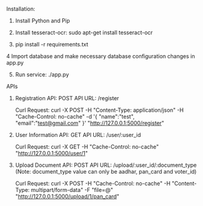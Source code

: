Installation:

1. Install Python and Pip

2. Install tesseract-ocr:
   sudo apt-get install tesseract-ocr

3. pip install -r requirements.txt

4 Import database and make necessary database configuration changes in app.py

5. Run service:
   ./app.py

APIs
1. Registration API:
   POST API URL: /register

   Curl Request:
   curl -X POST -H "Content-Type: application/json" -H "Cache-Control: no-cache" -d '{
    "name":"test",
    "email":"test@gmail.com"
    }' "http://127.0.0.1:5000/register"


2. User Information API:
    GET API URL: /user/:user_id

    Curl Request:
    curl -X GET -H "Cache-Control: no-cache" "http://127.0.0.1:5000/user/1"

3. Upload Document API:
    POST API URL: /upload/:user_id/:document_type     (Note: document_type value can only be aadhar, pan_card and voter_id)

    Curl Request:
    curl -X POST -H "Cache-Control: no-cache" -H "Content-Type: multipart/form-data" -F "file=@" "http://127.0.0.1:5000/upload/1/pan_card"